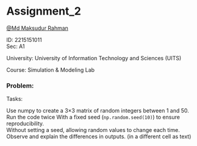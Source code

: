 
# Assignment_2


 [@Md Maksudur Rahman](https://www.linkedin.com/in/maksudur-rahman088/)
 
 ID: 2215151011 <br>
 Sec: A1<br>

University: University of Information Technology and Sciences (UITS)

Course: Simulation & Modeling Lab
### Problem:
   
Tasks:

Use numpy to create a 3×3 matrix of random integers between 1 and 50.  
   Run the code twice
  With a fixed seed (`np.random.seed(10)`) to ensure reproducibility.  
  Without setting a seed, allowing random values to change each time.  
  Observe and explain the differences in outputs.  (in a different cell as text)
